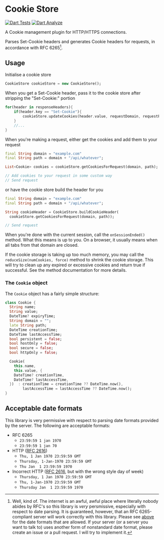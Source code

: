 # Cookie Store

[![Dart Tests](https://github.com/egefeyzioglu/cookie_store/actions/workflows/dart-tests.yml/badge.svg)](https://github.com/egefeyzioglu/cookie_store/actions/workflows/dart-tests.yml) [![Dart Analyze](https://github.com/egefeyzioglu/cookie_store/actions/workflows/dart-analyze.yml/badge.svg)](https://github.com/egefeyzioglu/cookie_store/actions/workflows/dart-analyze.yml)

A Cookie management plugin for HTTP/HTTPS connections.

Parses Set-Cookie headers and generates Cookie headers for requests, in accordance with RFC 6265[^1].

## Usage

Initialise a cookie store

```dart
CookieStore cookieStore = new CookieStore();
```

When you get a Set-Cookie header, pass it to the cookie store after stripping the "Set-Cookie:" portion

```dart
for(header in responseHeaders){
    if(header.key == "Set-Cookie"){
        cookieStore.updateCookies(header.value, requestDomain, requestPath);
    }
    //...
}
```

When you're making a request, either get the cookies and add them to your request

```dart
final String domain = "example.com"
final String path = domain + "/api/whatever";

List<Cookie> cookies = cookieStore.getCookiesForRequest(domain, path);

// Add cookies to your request in some custom way
// Send request
```

or have the cookie store build the header for you

```dart
final String domain = "example.com"
final String path = domain + "/api/whatever";

String cookieHeader = CookieStore.buildCookieHeader(
  cookieStore.getCookiesForRequest(domain, path));

// Send request
```

When you're done with the current session, call the `onSessionEnded()` method. What this means is up to you. On a browser, it usually means when all tabs from that domain are closed.

If the cookie storage is taking up too much memory, you may call the `reduceSize(numCookies, force)` method to shrink the cookie storage. This will try to clean up any expired or excessive cookies and return true if successful. See the method documentation for more details.

### The `Cookie` object
The `Cookie` object has a fairly simple structure:

```dart
class Cookie {
  String name;
  String value;
  DateTime? expiryTime;
  String domain = "";
  late String path;
  DateTime creationTime;
  DateTime lastAccessTime;
  bool persistent = false;
  bool hostOnly = false;
  bool secure = false;
  bool httpOnly = false;

  Cookie(
    this.name,
    this.value, {
    DateTime? creationTime,
    DateTime? lastAccessTime,
  })  : creationTime = creationTime ?? DateTime.now(),
        lastAccessTime = lastAccessTime ?? DateTime.now();
}
```

## Acceptable date formats

This library is very permissive with respect to parsing date formats provided by the server. The following are acceptable formats:

- RFC 6265
  - `23:59:59 1 jan 1970`
  - `23:59:59 1 jan 70`
- HTTP ([RFC 2616](https://datatracker.ietf.org/doc/html/rfc2616#section-3.3.1))
  - `Thu, 1 Jan 1970 23:59:59 GMT`
  - `Thursday, 1-Jan-1970 23:59:59 GMT`
  - `Thu Jan  1 23:59:59 1970`
- Incorrect HTTP ([RFC 2616](https://datatracker.ietf.org/doc/html/rfc2616#section-3.3.1), but with the wrong style day of week)
  - `Thursday, 1 Jan 1970 23:59:59 GMT`
  - `Thu, 1-Jan-1970 23:59:59 GMT`
  - `Thursday Jan  1 23:59:59 1970`

  
[^1]: Well, kind of. The internet is an awful, awful place where literally nobody abides by RFC's so this library is _very_ persmissive, especially with respect to date parsing. It is guaranteed, however, that an RFC 6265-compliant server will work correctly with this library. Please see [above](#acceptable-date-formats) for the date formats that are allowed. If your server (or a server you want to talk to) uses another form of nonstandard date format, please create an issue or a pull request. I will try to implement it.
